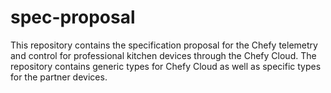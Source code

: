 # spec-proposal

This repository contains the specification proposal for the Chefy telemetry and control for professional kitchen devices through the Chefy Cloud. The repository contains generic types for Chefy Cloud as well as specific types for the partner devices.